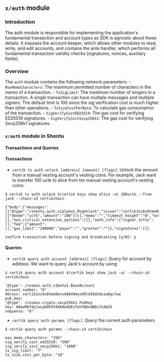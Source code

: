 ﻿## `x/auth` module

### Introduction
The auth module is responsible for implementing the application's fundamental transaction and account types as SDK is agnostic about these details. It exposes the account keeper, which allows other modules to read, write, and edit accounts, and contains the ante handler, which performs all fundamental transaction validity checks (signatures, nonces, auxiliary fields). 

### Overview
The `auth` module contains the following network parameters:
	- `MaxMemoCharacters`: The maximum permitted number of characters in the memo of a transaction.
	- `TxSigLimit`: The maximum number of singers in a transaction. A single transaction can have multiple messages and multiple signers. The default limit is 100 since the sig verification cost is much higher than other operations.
	- `TxSizeCostPerByte`:  To calculate gas consumption of the transaction.
	- `SigVerifyCostED25519`: The gas cost for verifying ED25519 signatures.
	- `SigVerifyCostSecp256k1`: The gas cost for verifying Secp256k1 signatures.

 ### `x/auth` module in Shentu
#### Transactions and Queries 
#### **Transactions**
- `certik tx auth unlock [address] [amount] [flags]`: Unlock the amount from a manual vesting account's vesting coins. For example, Jack want to transfer 100 uctk to alice from his manual vesting account's vesting coins: 
```{engine='sh'}
$ certik tx auth unlock $(certik keys show alice -a) 100uctk --from jack --chain-id certikchain

{"body":{"messages":[{"@type":"/shentu.auth.v1alpha1.MsgUnlock","issuer":"certik1nc6v8tme0env488494ys09ld39dn9xzw6gc7we","account":"certik1f6fgmdrrxpvvhr0ngxq5fazs8mu5x9sljv2dky","unlock_amount":[{"denom":"uctk","amount":"100"}]}],"memo":"","timeout_height":"0","extension_options":[],"non_critical_extension_options":[]},"auth_info":{"signer_infos":[],"fee":{"amount":[],"gas_limit":"200000","payer":"","granter":""}},"signatures":[]}

confirm transaction before signing and broadcasting [y/N]: y
```

#### **Queries**
- `certik query auth account [address] [flags]`: Query for account by address. We want to query Jack's account by using:

```{enginer = 'sh'} 
$ certik query auth account $(certik keys show jack -a) --chain-id certikchain

'@type': /cosmos.auth.v1beta1.BaseAccount
account_number: "0"
ddress: certik1nc6v8tme0env488494ys09ld39dn9xzw6gc7we
pub_key:
'@type': /cosmos.crypto.secp256k1.PubKey
key: A9ewR6fdy1xoyb0h9YAXK0aXUEzTehYNUn4WDi7o4A2X
sequence: "6"
```
- `certik query auth params [flags]`: Query the current auth parameters
```{engine = 'sh'}
$ certik query auth params --chain-id certikchain

max_memo_characters: "256"
sig_verify_cost_ed25519: "590"
sig_verify_cost_secp256k1: "1000"
tx_sig_limit: "7"
tx_size_cost_per_byte: "10"
```
